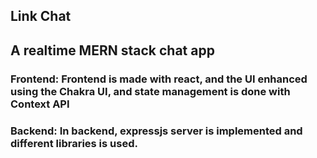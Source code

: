 ## Link Chat
## A realtime MERN stack chat app
### Frontend: Frontend is made with react, and the UI enhanced using the Chakra UI, and state management is done with Context API
### Backend: In backend, expressjs server is implemented and different libraries is used.
